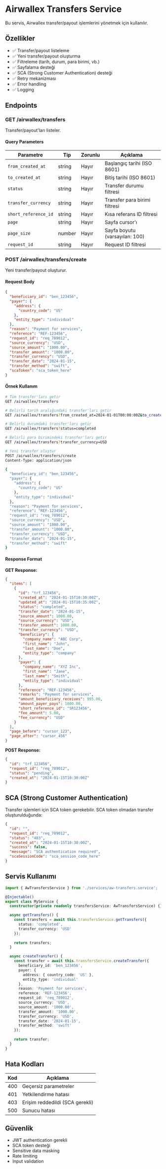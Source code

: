 # Airwallex Transfers Service

Bu servis, Airwallex transfer/payout işlemlerini yönetmek için kullanılır.

## Özellikler

- ✅ Transfer/payout listeleme
- ✅ Yeni transfer/payout oluşturma
- ✅ Filtreleme (tarih, durum, para birimi, vb.)
- ✅ Sayfalama desteği
- ✅ SCA (Strong Customer Authentication) desteği
- ✅ Retry mekanizması
- ✅ Error handling
- ✅ Logging

## Endpoints

### GET /airwallex/transfers

Transfer/payout'ları listeler.

#### Query Parameters

| Parametre | Tip | Zorunlu | Açıklama |
|-----------|-----|---------|----------|
| `from_created_at` | string | Hayır | Başlangıç tarihi (ISO 8601) |
| `to_created_at` | string | Hayır | Bitiş tarihi (ISO 8601) |
| `status` | string | Hayır | Transfer durumu filtresi |
| `transfer_currency` | string | Hayır | Transfer para birimi filtresi |
| `short_reference_id` | string | Hayır | Kısa referans ID filtresi |
| `page` | string | Hayır | Sayfa cursor'ı |
| `page_size` | number | Hayır | Sayfa boyutu (varsayılan: 100) |
| `request_id` | string | Hayır | Request ID filtresi |

### POST /airwallex/transfers/create

Yeni transfer/payout oluşturur.

#### Request Body

```json
{
  "beneficiary_id": "ben_123456",
  "payer": {
    "address": {
      "country_code": "US"
    },
    "entity_type": "individual"
  },
  "reason": "Payment for services",
  "reference": "REF-123456",
  "request_id": "req_789012",
  "source_currency": "USD",
  "source_amount": "1000.00",
  "transfer_amount": "1000.00",
  "transfer_currency": "USD",
  "transfer_date": "2024-01-15",
  "transfer_method": "swift",
  "scaToken": "sca_token_here"
}
```

#### Örnek Kullanım

```bash
# Tüm transfer'ları getir
GET /airwallex/transfers

# Belirli tarih aralığındaki transfer'ları getir
GET /airwallex/transfers?from_created_at=2024-01-01T00:00:00Z&to_created_at=2024-01-31T23:59:59Z

# Belirli durumdaki transfer'ları getir
GET /airwallex/transfers?status=completed

# Belirli para birimindeki transfer'ları getir
GET /airwallex/transfers?transfer_currency=USD

# Yeni transfer oluştur
POST /airwallex/transfers/create
Content-Type: application/json

{
  "beneficiary_id": "ben_123456",
  "payer": {
    "address": {
      "country_code": "US"
    },
    "entity_type": "individual"
  },
  "reason": "Payment for services",
  "reference": "REF-123456",
  "request_id": "req_789012",
  "source_currency": "USD",
  "source_amount": "1000.00",
  "transfer_amount": "1000.00",
  "transfer_currency": "USD",
  "transfer_date": "2024-01-15",
  "transfer_method": "swift"
}
```

#### Response Format

**GET Response:**
```json
{
  "items": [
    {
      "id": "trf_123456",
      "created_at": "2024-01-15T10:30:00Z",
      "updated_at": "2024-01-15T10:35:00Z",
      "status": "completed",
      "transfer_date": "2024-01-15",
      "source_amount": 1000.00,
      "source_currency": "USD",
      "transfer_amount": 1000.00,
      "transfer_currency": "USD",
      "beneficiary": {
        "company_name": "ABC Corp",
        "first_name": "John",
        "last_name": "Doe",
        "entity_type": "company"
      },
      "payer": {
        "company_name": "XYZ Inc",
        "first_name": "Jane",
        "last_name": "Smith",
        "entity_type": "individual"
      },
      "reference": "REF-123456",
      "remarks": "Payment for services",
      "amount_beneficiary_receives": 995.00,
      "amount_payer_pays": 1000.00,
      "short_reference_id": "SR123456",
      "fee_amount": 5.00,
      "fee_currency": "USD"
    }
  ],
  "page_before": "cursor_123",
  "page_after": "cursor_456"
}
```

**POST Response:**
```json
{
  "id": "trf_123456",
  "request_id": "req_789012",
  "status": "pending",
  "created_at": "2024-01-15T10:30:00Z"
}
```

## SCA (Strong Customer Authentication)

Transfer işlemleri için SCA token gerekebilir. SCA token olmadan transfer oluşturulduğunda:

```json
{
  "id": "",
  "request_id": "req_789012",
  "status": "403",
  "created_at": "2024-01-15T10:30:00Z",
  "success": false,
  "message": "SCA authentication required",
  "scaSessionCode": "sca_session_code_here"
}
```

## Servis Kullanımı

```typescript
import { AwTransfersService } from './services/aw-transfers.service';

@Injectable()
export class MyService {
  constructor(private readonly transfersService: AwTransfersService) {}

  async getTransfers() {
    const transfers = await this.transfersService.getTransfers({
      status: 'completed',
      transfer_currency: 'USD'
    });
    
    return transfers;
  }

  async createTransfer() {
    const transfer = await this.transfersService.createTransfer({
      beneficiary_id: 'ben_123456',
      payer: {
        address: { country_code: 'US' },
        entity_type: 'individual'
      },
      reason: 'Payment for services',
      reference: 'REF-123456',
      request_id: 'req_789012',
      source_currency: 'USD',
      source_amount: '1000.00',
      transfer_amount: '1000.00',
      transfer_currency: 'USD',
      transfer_date: '2024-01-15',
      transfer_method: 'swift'
    });
    
    return transfer;
  }
}
```

## Hata Kodları

| Kod | Açıklama |
|-----|----------|
| 400 | Geçersiz parametreler |
| 401 | Yetkilendirme hatası |
| 403 | Erişim reddedildi (SCA gerekli) |
| 500 | Sunucu hatası |

## Güvenlik

- JWT authentication gerekli
- SCA token desteği
- Sensitive data masking
- Rate limiting
- Input validation 